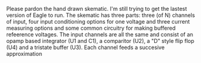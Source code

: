 Please pardon the hand drawn skematic. I'm still trying to get the lastest version of Eagle to run.
The skematic has three parts: three (of N) channels of input, four input conditioning options for one voltage and three current measuring options and some common circuitry for making buffered refeerence voltages.
The input channels are all the same and consist of an opamp based integrator (U1 and C1), a comparitor (U2), a "D" style flip flop (U4) and a tristate buffer (U3).
Each channel feeds a succesive approximation 
